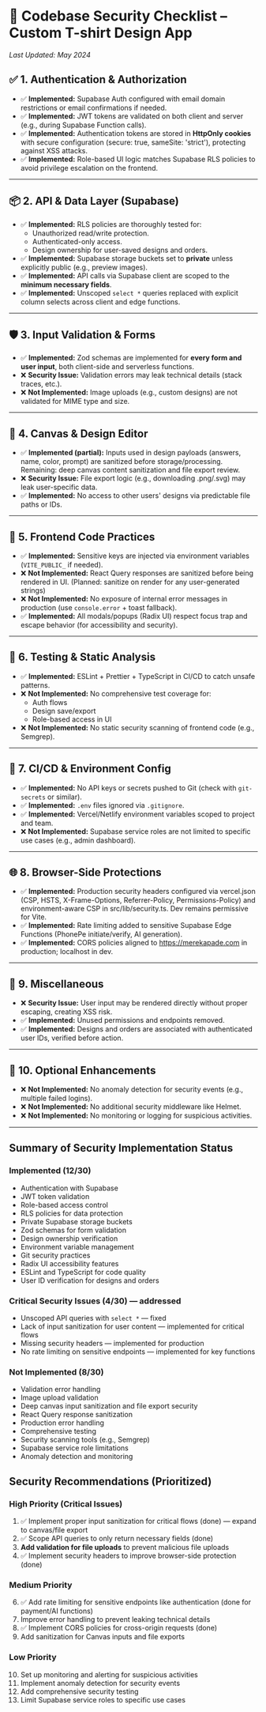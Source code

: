# 🔐 **Codebase Security Checklist – Custom T-shirt Design App**

*Last Updated: May 2024*

## ✅ **1. Authentication & Authorization**
- ✅ **Implemented:** Supabase Auth configured with email domain restrictions or email confirmations if needed.
- ✅ **Implemented:** JWT tokens are validated on both client and server (e.g., during Supabase Function calls).
- ✅ **Implemented:** Authentication tokens are stored in **HttpOnly cookies** with secure configuration (secure: true, sameSite: 'strict'), protecting against XSS attacks.
- ✅ **Implemented:** Role-based UI logic matches Supabase RLS policies to avoid privilege escalation on the frontend.

---

## 📦 **2. API & Data Layer (Supabase)**
- ✅ **Implemented:** RLS policies are thoroughly tested for:
  - Unauthorized read/write protection.
  - Authenticated-only access.
  - Design ownership for user-saved designs and orders.
- ✅ **Implemented:** Supabase storage buckets set to **private** unless explicitly public (e.g., preview images).
- ✅ **Implemented:** API calls via Supabase client are scoped to the **minimum necessary fields**.
- ✅ **Implemented:** Unscoped `select *` queries replaced with explicit column selects across client and edge functions.

---

## 🛡️ **3. Input Validation & Forms**
- ✅ **Implemented:** Zod schemas are implemented for **every form and user input**, both client-side and serverless functions.
- ❌ **Security Issue:** Validation errors may leak technical details (stack traces, etc.).
- ❌ **Not Implemented:** Image uploads (e.g., custom designs) are not validated for MIME type and size.

---

## 🎨 **4. Canvas & Design Editor**
- ✅ **Implemented (partial):** Inputs used in design payloads (answers, name, color, prompt) are sanitized before storage/processing. Remaining: deep canvas content sanitization and file export review.
- ❌ **Security Issue:** File export logic (e.g., downloading .png/.svg) may leak user-specific data.
- ✅ **Implemented:** No access to other users' designs via predictable file paths or IDs.

---

## 🧩 **5. Frontend Code Practices**
- ✅ **Implemented:** Sensitive keys are injected via environment variables (`VITE_PUBLIC_` if needed).
- ❌ **Not Implemented:** React Query responses are sanitized before being rendered in UI. (Planned: sanitize on render for any user-generated strings)
- ❌ **Not Implemented:** No exposure of internal error messages in production (use `console.error` + toast fallback).
- ✅ **Implemented:** All modals/popups (Radix UI) respect focus trap and escape behavior (for accessibility and security).

---

## 🧪 **6. Testing & Static Analysis**
- ✅ **Implemented:** ESLint + Prettier + TypeScript in CI/CD to catch unsafe patterns.
- ❌ **Not Implemented:** No comprehensive test coverage for:
  - Auth flows
  - Design save/export
  - Role-based access in UI
- ❌ **Not Implemented:** No static security scanning of frontend code (e.g., Semgrep).

---

## 🔑 **7. CI/CD & Environment Config**
- ✅ **Implemented:** No API keys or secrets pushed to Git (check with `git-secrets` or similar).
- ✅ **Implemented:** `.env` files ignored via `.gitignore`.
- ✅ **Implemented:** Vercel/Netlify environment variables scoped to project and team.
- ❌ **Not Implemented:** Supabase service roles are not limited to specific use cases (e.g., admin dashboard).

---

## 🌐 **8. Browser-Side Protections**
- ✅ **Implemented:** Production security headers configured via vercel.json (CSP, HSTS, X-Frame-Options, Referrer-Policy, Permissions-Policy) and environment-aware CSP in src/lib/security.ts. Dev remains permissive for Vite.
- ✅ **Implemented:** Rate limiting added to sensitive Supabase Edge Functions (PhonePe initiate/verify, AI generation).
- ✅ **Implemented:** CORS policies aligned to https://merekapade.com in production; localhost in dev.

---

## 🧾 **9. Miscellaneous**
- ❌ **Security Issue:** User input may be rendered directly without proper escaping, creating XSS risk.
- ✅ **Implemented:** Unused permissions and endpoints removed.
- ✅ **Implemented:** Designs and orders are associated with authenticated user IDs, verified before action.

---

## 🔭 **10. Optional Enhancements**
- ❌ **Not Implemented:** No anomaly detection for security events (e.g., multiple failed logins).
- ❌ **Not Implemented:** No additional security middleware like Helmet.
- ❌ **Not Implemented:** No monitoring or logging for suspicious activities.

---

## Summary of Security Implementation Status

### Implemented (12/30)
- Authentication with Supabase
- JWT token validation
- Role-based access control
- RLS policies for data protection
- Private Supabase storage buckets
- Zod schemas for form validation
- Design ownership verification
- Environment variable management
- Git security practices
- Radix UI accessibility features
- ESLint and TypeScript for code quality
- User ID verification for designs and orders

### Critical Security Issues (4/30) — addressed
- Unscoped API queries with `select *` — fixed
- Lack of input sanitization for user content — implemented for critical flows
- Missing security headers — implemented for production
- No rate limiting on sensitive endpoints — implemented for key functions

### Not Implemented (8/30)
- Validation error handling
- Image upload validation
- Deep canvas input sanitization and file export security
- React Query response sanitization
- Production error handling
- Comprehensive testing
- Security scanning tools (e.g., Semgrep)
- Supabase service role limitations
- Anomaly detection and monitoring

## Security Recommendations (Prioritized)

### High Priority (Critical Issues)
1. ✅ Implement proper input sanitization for critical flows (done) — expand to canvas/file export
2. ✅ Scope API queries to only return necessary fields (done)
3. **Add validation for file uploads** to prevent malicious file uploads
4. ✅ Implement security headers to improve browser-side protection (done)

### Medium Priority
6. ✅ Add rate limiting for sensitive endpoints like authentication (done for payment/AI functions)
7. Improve error handling to prevent leaking technical details
8. ✅ Implement CORS policies for cross-origin requests (done)
9. Add sanitization for Canvas inputs and file exports

### Low Priority
10. Set up monitoring and alerting for suspicious activities
11. Implement anomaly detection for security events
12. Add comprehensive security testing
13. Limit Supabase service roles to specific use cases
